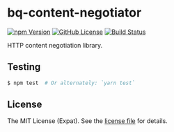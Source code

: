 # bq-content-negotiator
[![npm Version][NPM VERSION BADGE]][NPM PAGE]
[![GitHub License][LICENSE BADGE]][LICENSE PAGE]
[![Build Status][BUILD BADGE]][BUILD PAGE]

HTTP content negotiation library.

Testing
-------
```sh
$ npm test  # Or alternately: `yarn test`
```

License
-------
The MIT License (Expat). See the [license file](LICENSE) for details.

[BUILD BADGE]: https://img.shields.io/travis/jbenner-radham/bq-content-negotiator.svg?style=flat-square
[BUILD PAGE]: https://travis-ci.org/jbenner-radham/bq-content-negotiator
[LICENSE BADGE]: https://img.shields.io/badge/license-MIT%20License-blue.svg?style=flat-square
[LICENSE PAGE]: https://github.com/jbenner-radham/bq-content-negotiator/blob/master/LICENSE
[NPM PAGE]: https://www.npmjs.com/package/bq-content-negotiator
[NPM VERSION BADGE]: https://img.shields.io/npm/v/bq-content-negotiator.svg?style=flat-square
